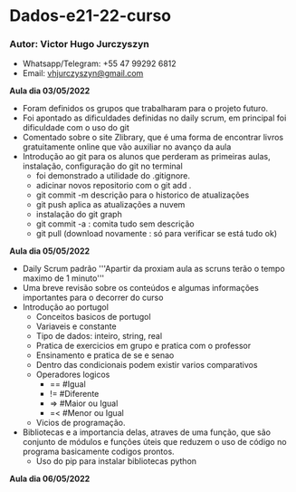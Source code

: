 # Dados-e21-22-curso
### Autor: Victor Hugo Jurczyszyn
- Whatsapp/Telegram: +55 47 99292 6812
- Email: vhjurczyszyn@gmail.com 

**Aula dia 03/05/2022**
- Foram definidos os grupos que trabalharam para o projeto futuro.
- Foi apontado as dificuldades definidas no daily scrum, em principal foi dificuldade com o uso do git
- Comentado sobre o site Zlibrary, que é uma forma de encontrar livros gratuitamente online que vão auxiliar no
  avanço da aula
- Introdução ao git para os alunos que perderam as primeiras aulas, instalação, configuração do git no terminal
    - foi demonstrado a utilidade do .gitignore.
    - adicinar novos repositorio com o git add .
    - git commit -m descrição para o historico de atualizações
    - git push aplica as atualizações a nuvem
    - instalação do git graph 
    - git commit -a : comita tudo sem descrição
    - git pull (download novamente : só para verificar se está tudo ok)
 
 **Aula dia 05/05/2022**

- Daily Scrum padrão 
'''Apartir da proxiam aula as scruns terão o tempo maximo de 1 minuto'''
- Uma breve revisão sobre os conteúdos e algumas informações importantes para o decorrer do curso
- Introdução ao portugol
  - Conceitos basicos de portugol
  - Variaveis e constante
  - Tipo de dados: inteiro, string, real
  - Pratica de exercicios em grupo e pratica com o professor
  - Ensinamento e pratica de se e senao
  - Dentro das condicionais podem existir varios comparativos
  - Operadores logicos 
    - == #Igual
    - != #Diferente
    - => #Maior ou Igual
    - =< #Menor ou Igual
  - Vicios de programação.
- Bibliotecas e a importancia delas, atraves de uma função, que são conjunto de módulos e funções úteis que reduzem o uso de código no programa basicamente codigos prontos. 
  - Uso do pip para instalar bibliotecas python 

**Aula dia 06/05/2022**
  
  
 
    

